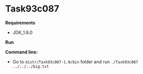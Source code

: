 # Task93c087

**Requirements**
* JDK_1.8.0

**Run**

**Command line:**
* Go to `distr/Task93c087-1.0/bin` folder and run `./Task93c087 ../../../big.txt`

 

